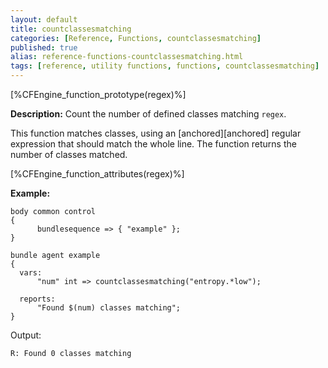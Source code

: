 ```yaml
---
layout: default
title: countclassesmatching
categories: [Reference, Functions, countclassesmatching]
published: true
alias: reference-functions-countclassesmatching.html
tags: [reference, utility functions, functions, countclassesmatching]
---
```


[%CFEngine_function_prototype(regex)%]

**Description:** Count the number of defined classes matching `regex`.

This function matches classes, using an [anchored][anchored] regular 
expression that should match the whole line. The function returns the number 
of classes matched.

[%CFEngine_function_attributes(regex)%]

**Example:**  

```cf3
body common control
{
      bundlesequence => { "example" };
}

bundle agent example
{
  vars:
      "num" int => countclassesmatching("entropy.*low");

  reports:
      "Found $(num) classes matching";
}
```

Output:

```
R: Found 0 classes matching
```
